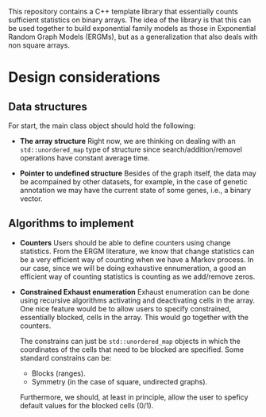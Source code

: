 This repository contains a C++ template library that essentially counts sufficient statistics
on binary arrays. The idea of the library is that this can be used together to build exponential
family models as those in Exponential Random Graph Models (ERGMs), but as a generalization that
also deals with non square arrays.

# Design considerations

## Data structures

For start, the main class object should hold the following:

* **The array structure** Right now, we are thinking on dealing with an `std::unordered_map` type
  of structure since search/addition/removel operations have constant average time.
  
* **Pointer to undefined structure** Besides of the graph itself, the data may be acompained
  by other datasets, for example, in the case of genetic annotation we may have the current
  state of some genes, i.e., a binary vector.
  
## Algorithms to implement

* **Counters** Users should be able to define counters using change statistics. From the
  ERGM literature, we know that change statistics can be a very efficient way of counting
  when we have a Markov process. In our case, since we will be doing exhaustive ennumeration,
  a good an efficient way of counting statistics is counting as we add/remove zeros.
  
* **Constrained Exhaust enumeration** Exhaust enumeration can be done using recursive algorithms
  activating and deactivating cells in the array. One nice feature would be to allow users
  to specify constrained, essentially blocked, cells in the array. This would go together with 
  the counters.
  
  The constrains can just be `std::unordered_map` objects in which the coordinates of the 
  cells that need to be blocked are specified. Some standard constrains can be:
  
  - Blocks (ranges).
  - Symmetry (in the case of square, undirected graphs).
  
  Furthermore, we should, at least in principle, allow the user to speficy default values
  for the blocked cells (0/1).
